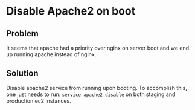 # Disable Apache2 on boot

## Problem
It seems that apache had a priority over nginx on server boot and we end up running apache instead of nginx.

## Solution
Disable apache2 service from running upon booting. To accomplish this, one just needs to run: `service apache2 disable` on both staging and production ec2 instances.
